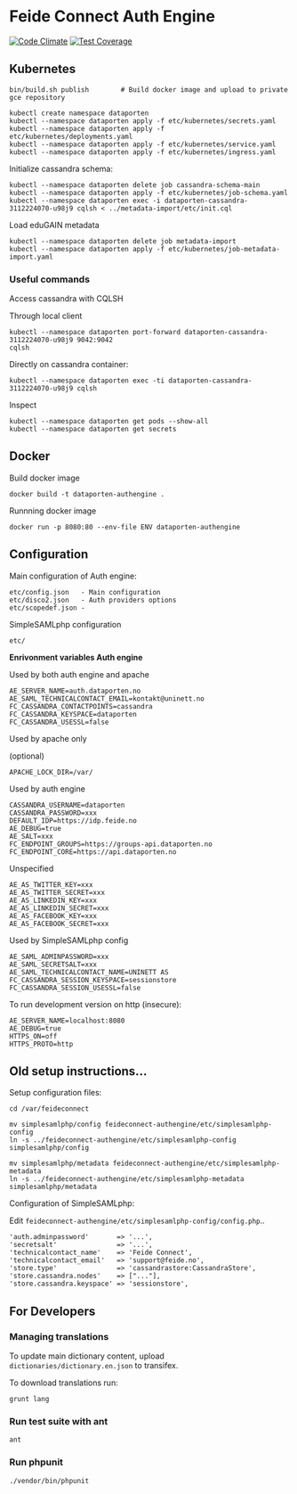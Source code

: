 # Feide Connect Auth Engine

[![Code Climate](https://codeclimate.com/github/feideconnect/feideconnect-authengine/badges/gpa.svg)](https://codeclimate.com/github/feideconnect/feideconnect-authengine)
[![Test Coverage](https://codeclimate.com/github/feideconnect/feideconnect-authengine/badges/coverage.svg)](https://codeclimate.com/github/feideconnect/feideconnect-authengine)


## Kubernetes

```
bin/build.sh publish        # Build docker image and upload to private gce repository

kubectl create namespace dataporten
kubectl --namespace dataporten apply -f etc/kubernetes/secrets.yaml
kubectl --namespace dataporten apply -f etc/kubernetes/deployments.yaml
kubectl --namespace dataporten apply -f etc/kubernetes/service.yaml
kubectl --namespace dataporten apply -f etc/kubernetes/ingress.yaml
```


Initialize cassandra schema:

```
kubectl --namespace dataporten delete job cassandra-schema-main
kubectl --namespace dataporten apply -f etc/kubernetes/job-schema.yaml
kubectl --namespace dataporten exec -i dataporten-cassandra-3112224070-u98j9 cqlsh < ../metadata-import/etc/init.cql
```

Load eduGAIN metadata

```
kubectl --namespace dataporten delete job metadata-import
kubectl --namespace dataporten apply -f etc/kubernetes/job-metadata-import.yaml
```

### Useful commands

Access cassandra with CQLSH

Through local client
```
kubectl --namespace dataporten port-forward dataporten-cassandra-3112224070-u98j9 9042:9042
cqlsh
```

Directly on cassandra container:

```
kubectl --namespace dataporten exec -ti dataporten-cassandra-3112224070-u98j9 cqlsh
```

Inspect

```
kubectl --namespace dataporten get pods --show-all
kubectl --namespace dataporten get secrets
```











## Docker


Build docker image

```
docker build -t dataporten-authengine .
```

Runnning docker image

```
docker run -p 8080:80 --env-file ENV dataporten-authengine
```


## Configuration

Main configuration of Auth engine:

```
etc/config.json   - Main configuration
etc/disco2.json   - Auth providers options
etc/scopedef.json -
```

SimpleSAMLphp configuration

```
etc/
```

**Enrivonment variables Auth engine**

Used by both auth engine and apache

```
AE_SERVER_NAME=auth.dataporten.no
AE_SAML_TECHNICALCONTACT_EMAIL=kontakt@uninett.no
FC_CASSANDRA_CONTACTPOINTS=cassandra
FC_CASSANDRA_KEYSPACE=dataporten
FC_CASSANDRA_USESSL=false
```


Used by apache only

(optional)

```
APACHE_LOCK_DIR=/var/
```

Used by auth engine

```
CASSANDRA_USERNAME=dataporten
CASSANDRA_PASSWORD=xxx
DEFAULT_IDP=https://idp.feide.no
AE_DEBUG=true
AE_SALT=xxx
FC_ENDPOINT_GROUPS=https://groups-api.dataporten.no
FC_ENDPOINT_CORE=https://api.dataporten.no
```

Unspecified

```
AE_AS_TWITTER_KEY=xxx
AE_AS_TWITTER_SECRET=xxx
AE_AS_LINKEDIN_KEY=xxx
AE_AS_LINKEDIN_SECRET=xxx
AE_AS_FACEBOOK_KEY=xxx
AE_AS_FACEBOOK_SECRET=xxx
```

Used by SimpleSAMLphp config

```
AE_SAML_ADMINPASSWORD=xxx
AE_SAML_SECRETSALT=xxx
AE_SAML_TECHNICALCONTACT_NAME=UNINETT AS
FC_CASSANDRA_SESSION_KEYSPACE=sessionstore
FC_CASSANDRA_SESSION_USESSL=false
```

To run development version on http (insecure):

```
AE_SERVER_NAME=localhost:8080
AE_DEBUG=true
HTTPS_ON=off
HTTPS_PROTO=http
```


## Old setup instructions...

Setup configuration files:

	cd /var/feideconnect

	mv simplesamlphp/config feideconnect-authengine/etc/simplesamlphp-config
	ln -s ../feideconnect-authengine/etc/simplesamlphp-config simplesamlphp/config

	mv simplesamlphp/metadata feideconnect-authengine/etc/simplesamlphp-metadata
	ln -s ../feideconnect-authengine/etc/simplesamlphp-metadata simplesamlphp/metadata


Configuration of SimpleSAMLphp:


Edit `feideconnect-authengine/etc/simplesamlphp-config/config.php`..


    'auth.adminpassword'       => '...',
    'secretsalt'               => '...',
    'technicalcontact_name'    => 'Feide Connect',
    'technicalcontact_email'   => 'support@feide.no',
    'store.type'               => 'cassandrastore:CassandraStore',
    'store.cassandra.nodes'    => ["..."],
    'store.cassandra.keyspace' => 'sessionstore',

## For Developers

### Managing translations

To update main dictionary content, upload `dictionaries/dictionary.en.json` to transifex.

To download translations run:

```
grunt lang
```

### Run test suite with ant

```
ant
```

### Run phpunit

```
./vendor/bin/phpunit
```
